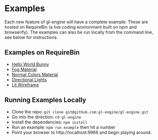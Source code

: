 # Examples

Each new feature of gl-engine will have a complete example. These are hosted on RequireBin (a live coding environment built on npm and browserify). The examples can also be run locally from the command line, see below for instructions.

## Examples on RequireBin

* [Hello World Bunny](http://requirebin.com/?gist=TatumCreative/40970c039f8c0ce44ae2)
* [Fog Material](http://requirebin.com/?gist=TatumCreative/c96e48648794a7565fcc)
* [Normal Colors Material](http://requirebin.com/?gist=TatumCreative/0c3c74675d0433d1daa1)
* [Directional Lights](http://requirebin.com/?gist=TatumCreative/762537ae57a22225c431)
* [Lit Wireframe](http://requirebin.com/?gist=TatumCreative/4e8ac0bdeda22c4d62a9)

## Running Examples Locally

* Clone the repo: `git clone git@github.com:gl-engine/gl-engine.git`
* Go into the direction: `cd gl-engine`
* Install the dependencies: `npm install`
* Run an example: `npm run example` then hit a number
* Point your browser to http://localhost:9966 and begin playing around.
